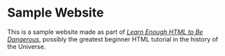 # Sample Website

This is a sample website made as part of [*Learn Enough HTML to Be Dangerous*](https://www.learnenough.com/html-tutorial), possibly the greatest beginner HTML tutorial in the history of the Universe.
